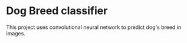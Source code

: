 # Dog Breed classifier

This project uses convolutional neural network to predict dog's breed in images.

